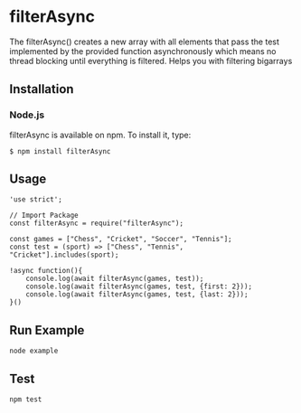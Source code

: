 # filterAsync
The filterAsync() creates a new array with all elements that pass the test implemented by the provided function asynchronously which means no thread blocking until everything is filtered. Helps you with filtering bigarrays

## Installation

### Node.js
filterAsync is available on npm. To install it, type:

``` $ npm install filterAsync ```

## Usage

```
'use strict';

// Import Package
const filterAsync = require("filterAsync");

const games = ["Chess", "Cricket", "Soccer", "Tennis"];
const test = (sport) => ["Chess", "Tennis", "Cricket"].includes(sport);

!async function(){
	console.log(await filterAsync(games, test));
	console.log(await filterAsync(games, test, {first: 2}));
	console.log(await filterAsync(games, test, {last: 2}));
}()

```

## Run Example

``` node example ```

## Test

``` npm test ```
